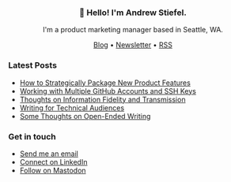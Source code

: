 <h3 align="center">👋 Hello! I'm Andrew Stiefel.</h3>

<p align="center">I'm a product marketing manager based in Seattle, WA.</p>

<p align="center">
  <a href="https://andrewstiefel.com">Blog</a> •
  <a href="https://andrewstiefel.com/newsletter">Newsletter</a> •
  <a href="https://andrewstiefel.com/feed.xml">RSS</a>
</p>

### Latest Posts
<!-- feed start -->
- [How to Strategically Package New Product Features](https://andrewstiefel.com/pricing-packaging-innovation/)
- [Working with Multiple GitHub Accounts and SSH Keys](https://andrewstiefel.com/working-multiple-github-accounts/)
- [Thoughts on Information Fidelity and Transmission](https://andrewstiefel.com/information-fidelity-transmission/)
- [Writing for Technical Audiences](https://andrewstiefel.com/writing-technical-audiences/)
- [Some Thoughts on Open-Ended Writing](https://andrewstiefel.com/some-thoughts-open-ended-writing/)
<!-- feed end -->

### Get in touch
* [Send me an email](mailto:andrew@andrewstiefel.com)
* [Connect on LinkedIn](https://www.linkedin.com/in/andrewstiefel/)
* [Follow on Mastodon](https://mas.to/@andrewstiefel)
